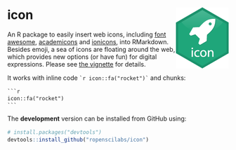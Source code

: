 
<!-- README.md is generated from README.Rmd. Please edit that file -->
icon <img src="man/figure/logo.png" align="right" />
====================================================

<!-- [![Travis-CI Build Status](https://travis-ci.org/earowang/icon.svg?branch=master)](https://travis-ci.org/earowang/icon) -->
<!-- [![CRAN_Status_Badge](http://www.r-pkg.org/badges/version/icon)](https://cran.r-project.org/package=icon) -->
<!-- [![Downloads](http://cranlogs.r-pkg.org/badges/icon?color=brightgreen)](https://cran.r-project.org/package=icon) -->
An R package to easily insert web icons, including [font awesome](http://fontawesome.io), [academicons](http://jpswalsh.github.io/academicons/) and [ionicons](http://ionicons.com), into RMarkdown. Besides emoji, a sea of icons are floating around the web, which provides new options (or have fun) for digital expressions. Please see [the vignette](http://mitchelloharawild.com/icon) for details.

It works with inline code `` `r icon::fa("rocket")` `` and chunks:


    ```r
    icon::fa("rocket")
    ```

The **development** version can be installed from GitHub using:

``` r
# install.packages("devtools")
devtools::install_github("ropenscilabs/icon")
```
